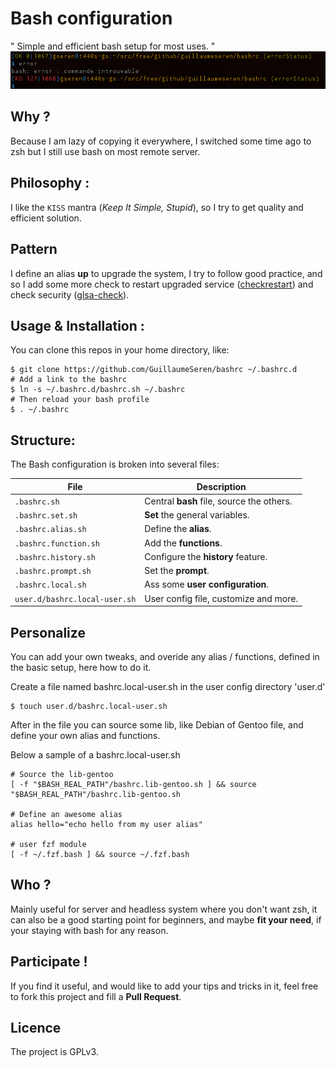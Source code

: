 Bash configuration
==================

" Simple and efficient bash setup for most uses. "
![alt tag](https://github.com/GuillaumeSeren/bashrc/blob/master/img/bashconfig_prompt.png)

## Why ?
Because I am lazy of copying it everywhere,
I switched some time ago to zsh but I still use bash on most remote server.

## Philosophy :
I like the `KISS` mantra (*Keep It Simple, Stupid*),
so I try to get quality and efficient solution.

## Pattern
I define an alias **up** to upgrade the system, I try to follow good practice,
and so I add some more check to restart upgraded service ([checkrestart][checkrestart]) and
check security ([glsa-check][glsa]).

## Usage & Installation :
You can clone this repos in your home directory, like:
```
$ git clone https://github.com/GuillaumeSeren/bashrc ~/.bashrc.d
# Add a link to the bashrc
$ ln -s ~/.bashrc.d/bashrc.sh ~/.bashrc
# Then reload your bash profile
$ . ~/.bashrc
```

## Structure:
The Bash configuration is broken into several files:

File                          | Description
------------------------------|------------
`.bashrc.sh`                  | Central **bash** file, source the others.
`.bashrc.set.sh`              | **Set** the general variables.
`.bashrc.alias.sh`            | Define the **alias**.
`.bashrc.function.sh`         | Add the **functions**.
`.bashrc.history.sh`          | Configure the **history** feature.
`.bashrc.prompt.sh`           | Set the **prompt**.
`.bashrc.local.sh`            | Ass some **user configuration**.
`user.d/bashrc.local-user.sh` | User config file, customize and more.

## Personalize
You can add your own tweaks, and overide any alias / functions,
defined in the basic setup, here how to do it.

Create a file named bashrc.local-user.sh in the user config directory 'user.d'
```
$ touch user.d/bashrc.local-user.sh
```
After in the file you can source some lib, like Debian of Gentoo file,
and define your own alias and functions.

Below a sample of a bashrc.local-user.sh
```
# Source the lib-gentoo
[ -f "$BASH_REAL_PATH"/bashrc.lib-gentoo.sh ] && source "$BASH_REAL_PATH"/bashrc.lib-gentoo.sh

# Define an awesome alias
alias hello="echo hello from my user alias"

# user fzf module
[ -f ~/.fzf.bash ] && source ~/.fzf.bash
```

## Who ?
Mainly useful for server and headless system where you don't want zsh,
it can also be a good starting point for beginners, and maybe __fit your need__,
if your staying with bash for any reason.

## Participate !
If you find it useful, and would like to add your tips and tricks in it,
feel free to fork this project and fill a __Pull Request__.

## Licence
The project is GPLv3.


[glsa]: https://www.gentoo.org/support/security/
[checkrestart]: http://arcdraco.net/checkrestart

